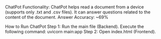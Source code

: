 ChatPot Functionality:
ChatPot helps read a document from a device (supports only .txt and .csv files). It can answer questions related to the content of the document.
Answer Accuracy: ~69%

How to Run ChatPot
Step 1: Run the main file (Backend).
  Execute the following command:  uvicorn main:app
Step 2: Open index.html (Frontend).
